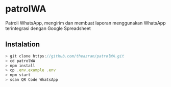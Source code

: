 # patrolWA
Patroli WhatsApp, mengirim dan membuat laporan menggunakan WhatsApp terintegrasi dengan Google Spreadsheet

## Instalation
``` javascript
> git clone https://github.com/theazran/patrolWA.git
> cd patrolWA
> npm install
> cp .env.example .env
> npm start
> scan QR Code WhatsApp
```
